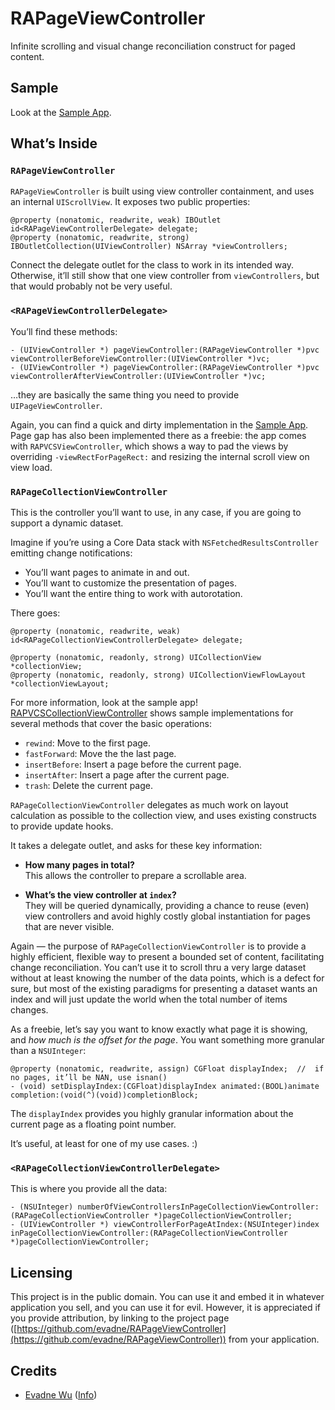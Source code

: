 # RAPageViewController

Infinite scrolling and visual change reconciliation construct for paged content.

## Sample

Look at the [Sample App](https://github.com/evadne/RAPageViewController-Sample).

## What’s Inside

### `RAPageViewController`

`RAPageViewController` is built using view controller containment, and uses an internal `UIScrollView`. It exposes two public properties:

	@property (nonatomic, readwrite, weak) IBOutlet id<RAPageViewControllerDelegate> delegate;
	@property (nonatomic, readwrite, strong) IBOutletCollection(UIViewController) NSArray *viewControllers;
	
Connect the delegate outlet for the class to work in its intended way.  Otherwise, it’ll still show that one view controller from `viewControllers`, but that would probably not be very useful.

### `<RAPageViewControllerDelegate>`

You’ll find these methods:

	- (UIViewController *) pageViewController:(RAPageViewController *)pvc viewControllerBeforeViewController:(UIViewController *)vc;
	- (UIViewController *) pageViewController:(RAPageViewController *)pvc viewControllerAfterViewController:(UIViewController *)vc;

…they are basically the same thing you need to provide `UIPageViewController`.

Again, you can find a quick and dirty implementation in the [Sample App](https://github.com/evadne/RAPageViewController-Sample).  Page gap has also been implemented there as a freebie: the app comes with `RAPVCSViewController`, which shows a way to pad the views by overriding `-viewRectForPageRect:` and resizing the internal scroll view on view load.

### `RAPageCollectionViewController`

This is the controller you’ll want to use, in any case, if you are going to support a dynamic dataset.

Imagine if you’re using a Core Data stack with `NSFetchedResultsController` emitting change notifications:

* You’ll want pages to animate in and out.
* You’ll want to customize the presentation of pages.
* You’ll want the entire thing to work with autorotation.

There goes:

	@property (nonatomic, readwrite, weak) id<RAPageCollectionViewControllerDelegate> delegate;
	
	@property (nonatomic, readonly, strong) UICollectionView *collectionView;
	@property (nonatomic, readonly, strong) UICollectionViewFlowLayout *collectionViewLayout;
	
For more information, look at the sample app! [RAPVCSCollectionViewController](https://github.com/evadne/RAPageViewController-Sample/blob/develop/RAPageViewController-Sample/RAPVCSCollectionViewController.m) shows sample implementations for several methods that cover the basic operations:

* `rewind`: Move to the first page.
* `fastForward`: Move the the last page.
* `insertBefore`: Insert a page before the current page.
* `insertAfter`: Insert a page after the current page.
* `trash`: Delete the current page.

`RAPageCollectionViewController` delegates as much work on layout calculation as possible to the collection view, and uses existing constructs to provide update hooks.

It takes a delegate outlet, and asks for these key information:

* **How many pages in total?**  
	This allows the controller to prepare a scrollable area.

* **What’s the view controller at `index`?**  
	They will be queried dynamically, providing a chance to reuse (even) view controllers and avoid highly costly global instantiation for pages that are never visible.  

Again — the purpose of `RAPageCollectionViewController` is to provide a highly efficient, flexible way to present a bounded set of content, facilitating change reconciliation. You can’t use it to scroll thru a very large dataset without at least knowing the number of the data points, which is a defect for sure, but most of the existing paradigms for presenting a dataset wants an index and will just update the world when the total number of items changes.

As a freebie, let’s say you want to know exactly what page it is showing, and *how much is the offset for the page*. You want something more granular than a `NSUInteger`:

	@property (nonatomic, readwrite, assign) CGFloat displayIndex;	//	if no pages, it’ll be NAN, use isnan()
	- (void) setDisplayIndex:(CGFloat)displayIndex animated:(BOOL)animate completion:(void(^)(void))completionBlock;

The `displayIndex` provides you highly granular information about the current page as a floating point number.

It’s useful, at least for one of my use cases. :)

### `<RAPageCollectionViewControllerDelegate>`

This is where you provide all the data:

	- (NSUInteger) numberOfViewControllersInPageCollectionViewController:(RAPageCollectionViewController *)pageCollectionViewController;
	- (UIViewController *) viewControllerForPageAtIndex:(NSUInteger)index inPageCollectionViewController:(RAPageCollectionViewController *)pageCollectionViewController;

## Licensing

This project is in the public domain.  You can use it and embed it in whatever application you sell, and you can use it for evil.  However, it is appreciated if you provide attribution, by linking to the project page ([https://github.com/evadne/RAPageViewController](https://github.com/evadne/RAPageViewController)) from your application.

## Credits

*	[Evadne Wu](http://twitter.com/evadne) ([Info](http://radi.ws))
